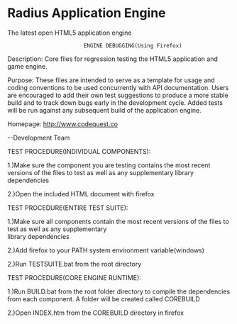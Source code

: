 Radius Application Engine
===============

The latest open HTML5 application engine 


							ENGINE DEBUGGING(Using Firefox)

Description:
Core files for regression testing the HTML5 application and game engine. 

Purpose:
These files are intended to serve as a template for usage and coding conventions to be used concurrently with API documentation.  Users are encouraged to add their
own test suggestions to produce a more stable build and to track down bugs early in the development cycle.  Added tests will be run against any subsequent build
of the application engine.

Homepage: http://www.codequest.co

--Development Team




TEST PROCEDURE(INDIVIDUAL COMPONENTS):

1.)Make sure the component you are testing contains the most recent versions of the files to test as well as any supplementary
library dependencies

2.)Open the included HTML document with firefox

TEST PROCEDURE(ENTIRE TEST SUITE):

1.)Make sure all components contain the most recent versions of the files to test as well as any supplementary  
library dependencies

2.)Add firefox to your PATH system environment variable(windows)

2.)Run TESTSUITE.bat from the root directory

TEST PROCEDURE(CORE ENGINE RUNTIME):

1.)Run BUILD.bat from the root folder directory to compile the dependencies from each component.  A folder will be created
   called COREBUILD

2.)Open INDEX.htm from the COREBUILD directory in firefox
